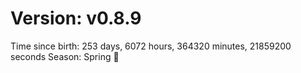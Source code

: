 # Version: v0.8.9
Time since birth: 253 days, 6072 hours, 364320 minutes, 21859200 seconds
Season: Spring 🌸
